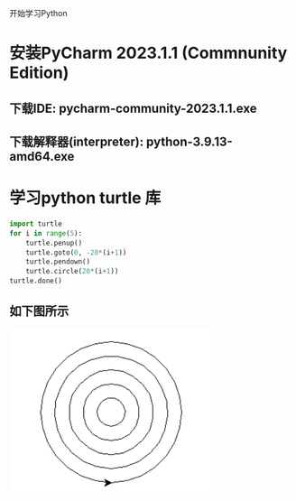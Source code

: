 开始学习Python

# 安装PyCharm 2023.1.1 (Commnunity Edition)
## 下载IDE: pycharm-community-2023.1.1.exe
## 下载解释器(interpreter): python-3.9.13-amd64.exe
# 学习python turtle 库
```python
import turtle
for i in range(5):
    turtle.penup()
    turtle.goto(0, -20*(i+1))
    turtle.pendown()
    turtle.circle(20*(i+1))
turtle.done()
```
## 如下图所示
![同心圆](images/tongxinyuan.png)